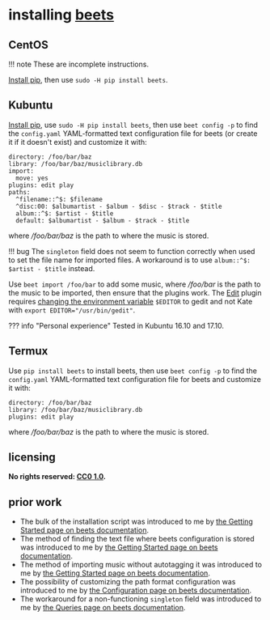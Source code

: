 # installing [beets]
## CentOS

!!! note
    These are incomplete instructions.

[Install pip](instpip.md), then use `sudo -H pip install beets`.

## Kubuntu
[Install pip](instpip.md), use `sudo -H pip install beets`, then use `beet config -p` to find the `config.yaml` YAML-formatted text configuration file for beets (or create it if it doesn't exist) and customize it with:

```
directory: /foo/bar/baz
library: /foo/bar/baz/musiclibrary.db
import:
  move: yes
plugins: edit play
paths:
  ^filename::^$: $filename
  ^disc:00: $albumartist - $album - $disc - $track - $title
  album::^$: $artist - $title
  default: $albumartist - $album - $track - $title
```

where */foo/bar/baz* is the path to where the music is stored.

!!! bug
    The `singleton` field does not seem to function correctly when used to set the file name for imported files. A workaround is to use `album::^$: $artist - $title` instead.

Use `beet import /foo/bar` to add some music, where */foo/bar* is the path to the music to be imported, then ensure that the plugins work. The [Edit](http://beets.readthedocs.io/en/v1.4.5/plugins/edit.html) plugin requires [changing the environment variable](chgevtb.md) `$EDITOR` to gedit and not Kate with `export EDITOR="/usr/bin/gedit"`.

??? info "Personal experience"
    Tested in Kubuntu 16.10 and 17.10.

## Termux
Use `pip install beets` to install beets, then use `beet config -p` to find the `config.yaml` YAML-formatted text configuration file for beets and customize it with:

```
directory: /foo/bar/baz
library: /foo/bar/baz/musiclibrary.db
plugins: edit play
```

where */foo/bar/baz* is the path to where the music is stored.

## licensing
**No rights reserved: [CC0 1.0](https://creativecommons.org/publicdomain/zero/1.0/).**

## prior work
- The bulk of the installation script was introduced to me by [the Getting Started page on beets documentation](https://beets.readthedocs.io/en/v1.4.5/guides/main.html#installing).
- The method of finding the text file where beets configuration is stored was introduced to me by [the Getting Started page on beets documentation](http://beets.readthedocs.io/en/v1.4.5/guides/main.html#configuring).
- The method of importing music without autotagging it was introduced to me by [the Getting Started page on beets documentation](http://beets.readthedocs.io/en/v1.4.5/guides/main.html#importing-your-library).
- The possibility of customizing the path format configuration was introduced to me by [the Configuration page on beets documentation](http://beets.readthedocs.io/en/v1.4.5/reference/config.html#path-format-configuration).
- The workaround for a non-functioning `singleton` field was introduced to me by [the Queries page on beets documentation](http://beets.readthedocs.io/en/v1.4.5/reference/query.html#regular-expressions).

[beets]: http://beets.io/
